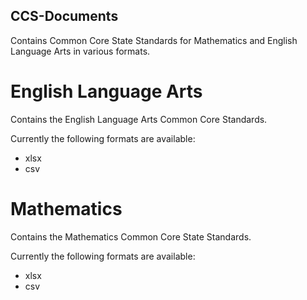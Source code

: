 ## CCS-Documents

Contains Common Core State Standards for Mathematics and English Language Arts in various formats.

# English Language Arts

Contains the English Language Arts Common Core Standards.

Currently the following formats are available:

- xlsx
- csv

# Mathematics

Contains the Mathematics Common Core State Standards.

Currently the following formats are available:

- xlsx
- csv

